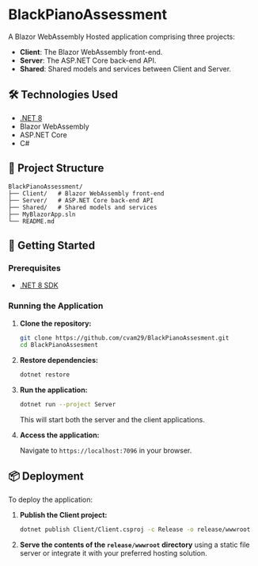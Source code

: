 

# BlackPianoAssessment

A Blazor WebAssembly Hosted application comprising three projects:

* **Client**: The Blazor WebAssembly front-end.
* **Server**: The ASP.NET Core back-end API.
* **Shared**: Shared models and services between Client and Server.

## 🛠️ Technologies Used

* [.NET 8](https://dotnet.microsoft.com/en-us/download/dotnet/8.0)
* Blazor WebAssembly
* ASP.NET Core
* C#

## 📁 Project Structure

```
BlackPianoAssessment/
├── Client/   # Blazor WebAssembly front-end
├── Server/   # ASP.NET Core back-end API
├── Shared/   # Shared models and services
├── MyBlazorApp.sln
└── README.md
```

## 🚀 Getting Started

### Prerequisites

* [.NET 8 SDK](https://dotnet.microsoft.com/en-us/download/dotnet/8.0)

### Running the Application

1. **Clone the repository:**

   ```bash
   git clone https://github.com/cvam29/BlackPianoAssesment.git
   cd BlackPianoAssesment
   ```

2. **Restore dependencies:**

   ```bash
   dotnet restore
   ```

3. **Run the application:**

   ```bash
   dotnet run --project Server
   ```

   This will start both the server and the client applications.

4. **Access the application:**

   Navigate to `https://localhost:7096` in your browser.

## 📦 Deployment

To deploy the application:

1. **Publish the Client project:**

   ```bash
   dotnet publish Client/Client.csproj -c Release -o release/wwwroot
   ```

2. **Serve the contents of the `release/wwwroot` directory** using a static file server or integrate it with your preferred hosting solution.



